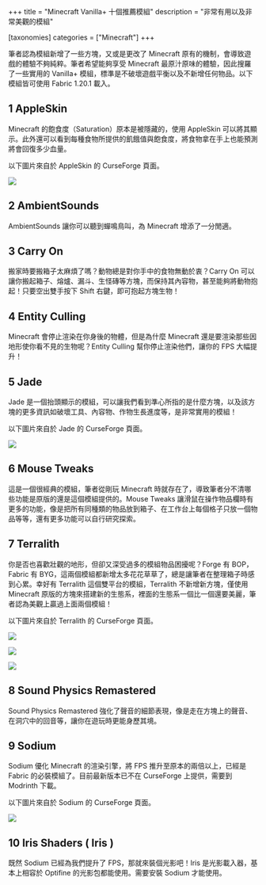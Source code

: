 +++
title = "Minecraft Vanilla+ 十個推薦模組"
description = "非常有用以及非常美觀的模組"

[taxonomies]
categories = ["Minecraft"]
+++

筆者認為模組新增了一些方塊，又或是更改了 Minecraft 原有的機制，會導致遊戲的體驗不夠純粹。筆者希望能夠享受 Minecraft 最原汁原味的體驗，因此搜羅了一些實用的 Vanilla+ 模組，標準是不破壞遊戲平衡以及不新增任何物品。以下模組皆可使用 Fabric 1.20.1 載入。

## 1 AppleSkin
Minecraft 的飽食度（Saturation）原本是被隱藏的，使用 AppleSkin 可以將其顯示。此外還可以看到每種食物所提供的飢餓值與飽食度，將食物拿在手上也能預測將會回復多少血量。

以下圖片來自於 AppleSkin 的 CurseForge 頁面。

![](https://camo.githubusercontent.com/a74d56cac12573e9a3527021d0d8d0489daf90c344708d3725fbcdc43d40b032/68747470733a2f2f692e696d6775722e636f6d2f614866315178512e676966)


## 2 AmbientSounds
AmbientSounds 讓你可以聽到蟬鳴鳥叫，為 Minecraft 增添了一分閒適。

## 3 Carry On
搬家時要搬箱子太麻煩了嗎？動物總是對你手中的食物無動於衷？Carry On 可以讓你搬起箱子、熔爐、漏斗、生怪磚等方塊，而保持其內容物，甚至能夠將動物抱起！只要空出雙手按下 Shift 右鍵，即可抱起方塊生物！

## 4 Entity Culling
Minecraft 會停止渲染在你身後的物體，但是為什麼 Minecraft 還是要渲染那些因地形使你看不見的生物呢？Entity Culling 幫你停止渲染他們，讓你的 FPS 大幅提升！

## 5 Jade
Jade 是一個抬頭顯示的模組，可以讓我們看到準心所指的是什麼方塊，以及該方塊的更多資訊如破壞工具、內容物、作物生長進度等，是非常實用的模組！

以下圖片來自於 Jade 的 CurseForge 頁面。

![](https://media.forgecdn.net/attachments/546/809/6.gif)

## 6 Mouse Tweaks
這是一個很經典的模組，筆者從剛玩 Minecraft 時就存在了，導致筆者分不清哪些功能是原版的還是這個模組提供的。Mouse Tweaks 讓滑鼠在操作物品欄時有更多的功能，像是把所有同種類的物品放到箱子、在工作台上每個格子只放一個物品等等，還有更多功能可以自行研究探索。

## 7 Terralith
你是否也喜歡壯觀的地形，但卻又深受過多的模組物品困擾呢？Forge 有 BOP，Fabric 有 BYG，這兩個模組都新增太多花花草草了，總是讓筆者在整理箱子時感到心累。幸好有 Terralith 這個雙平台的模組，Terralith 不新增新方塊，僅使用 Minecraft 原版的方塊來搭建新的生態系，裡面的生態系一個比一個還要美麗，筆者認為美觀上贏過上面兩個模組！

以下圖片來自於 Terralith 的 CurseForge 頁面。

![](https://i.imgur.com/l6SmhyG.png)

![](https://i.imgur.com/JXwqw7u.png)

![](https://i.imgur.com/cPec4mY.png)

## 8 Sound Physics Remastered
Sound Physics Remastered 強化了聲音的細節表現，像是走在方塊上的聲音、在洞穴中的回音等，讓你在遊玩時更能身歷其境。


## 9 Sodium
Sodium 優化 Minecraft 的渲染引擎，將 FPS 推升至原本的兩倍以上，已經是 Fabric 的必裝模組了。目前最新版本已不在 CurseForge 上提供，需要到 Modrinth 下載。

以下圖片來自於 Sodium 的 CurseForge 頁面。

![](https://i.imgur.com/TzLurlG.png)

## 10 Iris Shaders ( Iris )
既然 Sodium 已經為我們提升了 FPS，那就來裝個光影吧！Iris 是光影載入器，基本上相容於 Optifine 的光影包都能使用。需要安裝 Sodium 才能使用。